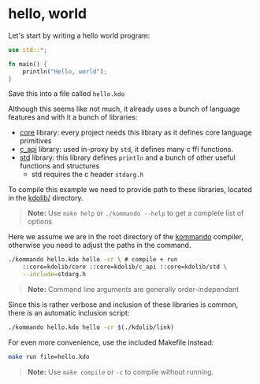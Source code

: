 # hello, world

Let's start by writing a hello world program:
```rs
use std::*;

fn main() {
    println("Hello, world");
}
```
Save this into a file called `hello.kdo`

Although this seems like not much, it already uses a bunch of language features and with it a bunch of libraries:
- [core](https://github.com/justanothercell/kommando/tree/dev/kdolib/core) library: every project needs this library as it defines core language primitives
- [c_api](https://github.com/justanothercell/kommando/tree/dev/kdolib/c_api) library: used in-proxy by `std`, it defines many c ffi functions.
- [std](https://github.com/justanothercell/kommando/tree/dev/kdolib/std) library: this library defines `println` and a bunch of other useful functions and structures
    - std requires the c header `stdarg.h`

To compile this example we need to provide path to these libraries, located in the [kdolib/](https://github.com/justanothercell/kommando/tree/dev/kdolib) directory.

>**Note:** Use `make help` or `./kommando --help` to get a complete list of options 

Here we assume we are in the root directory of the [kommando](https://github.com/justanothercell/kommando/tree/dev) compiler, otherwise you need to adjust the paths in the command.

```sh
./kommando hello.kdo hello -cr \ # compile + run
    ::core=kdolib/core ::core=kdolib/c_api ::core=kdolib/std \
    --include=stdarg.h
```

>**Note:** Command line arguments are generally order-independant

Since this is rather verbose and inclusion of these libraries is common, there is an automatic inclusion script:

```sh
./kommando hello.kdo hello -cr $(./kdolib/link)
```

For even more convenience, use the included Makefile instead:

```sh
make run file=hello.kdo
```

>**Note:** Use `make compile` or `-c` to compile without running. 